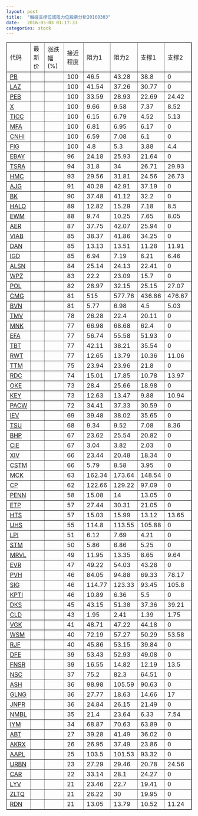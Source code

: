 ```yaml
---
layout: post
title:  "触碰支撑位或阻力位股票分析20160303"
date:   2016-03-03 01:17:33
categories: stock
---
```

<script type="text/javascript">
var stockList = []
stockList.push('gb_pb');
stockList.push('gb_laz');
stockList.push('gb_peb');
stockList.push('gb_x');
stockList.push('gb_ticc');
stockList.push('gb_mfa');
stockList.push('gb_cnhi');
stockList.push('gb_fig');
stockList.push('gb_ebay');
stockList.push('gb_tsra');
stockList.push('gb_hmc');
stockList.push('gb_ajg');
stockList.push('gb_bk');
stockList.push('gb_halo');
stockList.push('gb_ewm');
stockList.push('gb_aer');
stockList.push('gb_viab');
stockList.push('gb_dan');
stockList.push('gb_igd');
stockList.push('gb_alsn');
stockList.push('gb_wpz');
stockList.push('gb_pol');
stockList.push('gb_cmg');
stockList.push('gb_bvn');
stockList.push('gb_tmv');
stockList.push('gb_mnk');
stockList.push('gb_efa');
stockList.push('gb_tbt');
stockList.push('gb_rwt');
stockList.push('gb_ttm');
stockList.push('gb_rdc');
stockList.push('gb_oke');
stockList.push('gb_key');
stockList.push('gb_pacw');
stockList.push('gb_iev');
stockList.push('gb_tsu');
stockList.push('gb_bhp');
stockList.push('gb_cie');
stockList.push('gb_xiv');
stockList.push('gb_cstm');
stockList.push('gb_mck');
stockList.push('gb_cp');
stockList.push('gb_penn');
stockList.push('gb_etp');
stockList.push('gb_hts');
stockList.push('gb_uhs');
stockList.push('gb_lpi');
stockList.push('gb_stm');
stockList.push('gb_mrvl');
stockList.push('gb_evr');
stockList.push('gb_pvh');
stockList.push('gb_sig');
stockList.push('gb_kpti');
stockList.push('gb_dks');
stockList.push('gb_cld');
stockList.push('gb_vgk');
stockList.push('gb_wsm');
stockList.push('gb_rjf');
stockList.push('gb_dfe');
stockList.push('gb_fnsr');
stockList.push('gb_nsc');
stockList.push('gb_ash');
stockList.push('gb_glng');
stockList.push('gb_jnpr');
stockList.push('gb_nmbl');
stockList.push('gb_iym');
stockList.push('gb_abt');
stockList.push('gb_akrx');
stockList.push('gb_aapl');
stockList.push('gb_urbn');
stockList.push('gb_car');
stockList.push('gb_lyv');
stockList.push('gb_zltq');
stockList.push('gb_rdn');
</script>
<table border="1">
 <tr>
 <td>代码</td>
 <td>最新价</td>
 <td>涨跌幅(%)</td>
 <td>接近程度</td>
 <td>阻力1</td>
 <td>阻力2</td>
 <td>支撑1</td>
 <td>支撑2</td>
</tr>
  <tr id="pb" class="red">
  <td><a href="http://stock.finance.sina.com.cn/usstock/quotes/PB.html" target="_blank">PB</a></td><td></td><td></td><td>100</td><td>46.5</td><td>43.28</td><td>38.8</td><td>0</td></tr>
  <tr id="laz" class="red">
  <td><a href="http://stock.finance.sina.com.cn/usstock/quotes/LAZ.html" target="_blank">LAZ</a></td><td></td><td></td><td>100</td><td>41.54</td><td>37.26</td><td>30.77</td><td>0</td></tr>
  <tr id="peb" class="red">
  <td><a href="http://stock.finance.sina.com.cn/usstock/quotes/PEB.html" target="_blank">PEB</a></td><td></td><td></td><td>100</td><td>33.59</td><td>28.93</td><td>22.69</td><td>24.42</td></tr>
  <tr id="x" class="green">
  <td><a href="http://stock.finance.sina.com.cn/usstock/quotes/X.html" target="_blank">X</a></td><td></td><td></td><td>100</td><td>9.66</td><td>9.58</td><td>7.37</td><td>8.52</td></tr>
  <tr id="ticc" class="green">
  <td><a href="http://stock.finance.sina.com.cn/usstock/quotes/TICC.html" target="_blank">TICC</a></td><td></td><td></td><td>100</td><td>6.15</td><td>6.79</td><td>4.52</td><td>5.13</td></tr>
  <tr id="mfa" class="red">
  <td><a href="http://stock.finance.sina.com.cn/usstock/quotes/MFA.html" target="_blank">MFA</a></td><td></td><td></td><td>100</td><td>6.81</td><td>6.95</td><td>6.17</td><td>0</td></tr>
  <tr id="cnhi" class="red">
  <td><a href="http://stock.finance.sina.com.cn/usstock/quotes/CNHI.html" target="_blank">CNHI</a></td><td></td><td></td><td>100</td><td>6.59</td><td>7.08</td><td>6.1</td><td>0</td></tr>
  <tr id="fig" class="red">
  <td><a href="http://stock.finance.sina.com.cn/usstock/quotes/FIG.html" target="_blank">FIG</a></td><td></td><td></td><td>100</td><td>4.8</td><td>5.3</td><td>3.88</td><td>4.4</td></tr>
  <tr id="ebay" class="red">
  <td><a href="http://stock.finance.sina.com.cn/usstock/quotes/EBAY.html" target="_blank">EBAY</a></td><td></td><td></td><td>96</td><td>24.18</td><td>25.93</td><td>21.64</td><td>0</td></tr>
  <tr id="tsra" class="green">
  <td><a href="http://stock.finance.sina.com.cn/usstock/quotes/TSRA.html" target="_blank">TSRA</a></td><td></td><td></td><td>94</td><td>31.8</td><td>34</td><td>26.71</td><td>29.93</td></tr>
  <tr id="hmc" class="green">
  <td><a href="http://stock.finance.sina.com.cn/usstock/quotes/HMC.html" target="_blank">HMC</a></td><td></td><td></td><td>93</td><td>29.56</td><td>31.81</td><td>24.56</td><td>26.73</td></tr>
  <tr id="ajg" class="green">
  <td><a href="http://stock.finance.sina.com.cn/usstock/quotes/AJG.html" target="_blank">AJG</a></td><td></td><td></td><td>91</td><td>40.28</td><td>42.91</td><td>37.19</td><td>0</td></tr>
  <tr id="bk" class="red">
  <td><a href="http://stock.finance.sina.com.cn/usstock/quotes/BK.html" target="_blank">BK</a></td><td></td><td></td><td>90</td><td>37.48</td><td>41.12</td><td>32.2</td><td>0</td></tr>
  <tr id="halo" class="green">
  <td><a href="http://stock.finance.sina.com.cn/usstock/quotes/HALO.html" target="_blank">HALO</a></td><td></td><td></td><td>89</td><td>12.82</td><td>15.29</td><td>7.18</td><td>8.5</td></tr>
  <tr id="ewm" class="green">
  <td><a href="http://stock.finance.sina.com.cn/usstock/quotes/EWM.html" target="_blank">EWM</a></td><td></td><td></td><td>88</td><td>9.74</td><td>10.25</td><td>7.65</td><td>8.05</td></tr>
  <tr id="aer" class="red">
  <td><a href="http://stock.finance.sina.com.cn/usstock/quotes/AER.html" target="_blank">AER</a></td><td></td><td></td><td>87</td><td>37.75</td><td>42.07</td><td>25.94</td><td>0</td></tr>
  <tr id="viab" class="red">
  <td><a href="http://stock.finance.sina.com.cn/usstock/quotes/VIAB.html" target="_blank">VIAB</a></td><td></td><td></td><td>85</td><td>38.37</td><td>41.86</td><td>34.25</td><td>0</td></tr>
  <tr id="dan" class="red">
  <td><a href="http://stock.finance.sina.com.cn/usstock/quotes/DAN.html" target="_blank">DAN</a></td><td></td><td></td><td>85</td><td>13.13</td><td>13.51</td><td>11.28</td><td>11.91</td></tr>
  <tr id="igd" class="green">
  <td><a href="http://stock.finance.sina.com.cn/usstock/quotes/IGD.html" target="_blank">IGD</a></td><td></td><td></td><td>85</td><td>6.94</td><td>7.19</td><td>6.21</td><td>6.46</td></tr>
  <tr id="alsn" class="red">
  <td><a href="http://stock.finance.sina.com.cn/usstock/quotes/ALSN.html" target="_blank">ALSN</a></td><td></td><td></td><td>84</td><td>25.14</td><td>24.13</td><td>22.41</td><td>0</td></tr>
  <tr id="wpz" class="red">
  <td><a href="http://stock.finance.sina.com.cn/usstock/quotes/WPZ.html" target="_blank">WPZ</a></td><td></td><td></td><td>83</td><td>22.2</td><td>23.09</td><td>15.7</td><td>0</td></tr>
  <tr id="pol" class="green">
  <td><a href="http://stock.finance.sina.com.cn/usstock/quotes/POL.html" target="_blank">POL</a></td><td></td><td></td><td>82</td><td>28.97</td><td>32.15</td><td>25.15</td><td>27.07</td></tr>
  <tr id="cmg" class="red">
  <td><a href="http://stock.finance.sina.com.cn/usstock/quotes/CMG.html" target="_blank">CMG</a></td><td></td><td></td><td>81</td><td>515</td><td>577.76</td><td>436.86</td><td>476.67</td></tr>
  <tr id="bvn" class="green">
  <td><a href="http://stock.finance.sina.com.cn/usstock/quotes/BVN.html" target="_blank">BVN</a></td><td></td><td></td><td>81</td><td>5.77</td><td>6.98</td><td>4.5</td><td>5.03</td></tr>
  <tr id="tmv" class="red">
  <td><a href="http://stock.finance.sina.com.cn/usstock/quotes/TMV.html" target="_blank">TMV</a></td><td></td><td></td><td>78</td><td>26.28</td><td>22.4</td><td>20.11</td><td>0</td></tr>
  <tr id="mnk" class="red">
  <td><a href="http://stock.finance.sina.com.cn/usstock/quotes/MNK.html" target="_blank">MNK</a></td><td></td><td></td><td>77</td><td>66.98</td><td>68.68</td><td>62.4</td><td>0</td></tr>
  <tr id="efa" class="red">
  <td><a href="http://stock.finance.sina.com.cn/usstock/quotes/EFA.html" target="_blank">EFA</a></td><td></td><td></td><td>77</td><td>56.74</td><td>55.58</td><td>51.93</td><td>0</td></tr>
  <tr id="tbt" class="red">
  <td><a href="http://stock.finance.sina.com.cn/usstock/quotes/TBT.html" target="_blank">TBT</a></td><td></td><td></td><td>77</td><td>42.11</td><td>38.21</td><td>35.54</td><td>0</td></tr>
  <tr id="rwt" class="red">
  <td><a href="http://stock.finance.sina.com.cn/usstock/quotes/RWT.html" target="_blank">RWT</a></td><td></td><td></td><td>77</td><td>12.65</td><td>13.79</td><td>10.36</td><td>11.06</td></tr>
  <tr id="ttm" class="red">
  <td><a href="http://stock.finance.sina.com.cn/usstock/quotes/TTM.html" target="_blank">TTM</a></td><td></td><td></td><td>75</td><td>23.94</td><td>23.96</td><td>21.8</td><td>0</td></tr>
  <tr id="rdc" class="red">
  <td><a href="http://stock.finance.sina.com.cn/usstock/quotes/RDC.html" target="_blank">RDC</a></td><td></td><td></td><td>74</td><td>15.01</td><td>17.85</td><td>10.78</td><td>13.97</td></tr>
  <tr id="oke" class="red">
  <td><a href="http://stock.finance.sina.com.cn/usstock/quotes/OKE.html" target="_blank">OKE</a></td><td></td><td></td><td>73</td><td>28.4</td><td>25.66</td><td>18.98</td><td>0</td></tr>
  <tr id="key" class="green">
  <td><a href="http://stock.finance.sina.com.cn/usstock/quotes/KEY.html" target="_blank">KEY</a></td><td></td><td></td><td>73</td><td>12.63</td><td>13.47</td><td>9.88</td><td>10.94</td></tr>
  <tr id="pacw" class="green">
  <td><a href="http://stock.finance.sina.com.cn/usstock/quotes/PACW.html" target="_blank">PACW</a></td><td></td><td></td><td>72</td><td>34.41</td><td>37.33</td><td>30.59</td><td>0</td></tr>
  <tr id="iev" class="red">
  <td><a href="http://stock.finance.sina.com.cn/usstock/quotes/IEV.html" target="_blank">IEV</a></td><td></td><td></td><td>69</td><td>39.48</td><td>38.02</td><td>35.65</td><td>0</td></tr>
  <tr id="tsu" class="green">
  <td><a href="http://stock.finance.sina.com.cn/usstock/quotes/TSU.html" target="_blank">TSU</a></td><td></td><td></td><td>68</td><td>9.34</td><td>9.52</td><td>7.08</td><td>8.36</td></tr>
  <tr id="bhp" class="red">
  <td><a href="http://stock.finance.sina.com.cn/usstock/quotes/BHP.html" target="_blank">BHP</a></td><td></td><td></td><td>67</td><td>23.62</td><td>25.54</td><td>20.82</td><td>0</td></tr>
  <tr id="cie" class="red">
  <td><a href="http://stock.finance.sina.com.cn/usstock/quotes/CIE.html" target="_blank">CIE</a></td><td></td><td></td><td>67</td><td>3.04</td><td>3.82</td><td>2.03</td><td>0</td></tr>
  <tr id="xiv" class="green">
  <td><a href="http://stock.finance.sina.com.cn/usstock/quotes/XIV.html" target="_blank">XIV</a></td><td></td><td></td><td>66</td><td>23.44</td><td>20.48</td><td>18.34</td><td>0</td></tr>
  <tr id="cstm" class="green">
  <td><a href="http://stock.finance.sina.com.cn/usstock/quotes/CSTM.html" target="_blank">CSTM</a></td><td></td><td></td><td>66</td><td>5.79</td><td>8.58</td><td>3.95</td><td>0</td></tr>
  <tr id="mck" class="red">
  <td><a href="http://stock.finance.sina.com.cn/usstock/quotes/MCK.html" target="_blank">MCK</a></td><td></td><td></td><td>63</td><td>162.34</td><td>173.64</td><td>148.54</td><td>0</td></tr>
  <tr id="cp" class="red">
  <td><a href="http://stock.finance.sina.com.cn/usstock/quotes/CP.html" target="_blank">CP</a></td><td></td><td></td><td>62</td><td>122.66</td><td>129.22</td><td>97.09</td><td>0</td></tr>
  <tr id="penn" class="green">
  <td><a href="http://stock.finance.sina.com.cn/usstock/quotes/PENN.html" target="_blank">PENN</a></td><td></td><td></td><td>58</td><td>15.08</td><td>14</td><td>13.05</td><td>0</td></tr>
  <tr id="etp" class="red">
  <td><a href="http://stock.finance.sina.com.cn/usstock/quotes/ETP.html" target="_blank">ETP</a></td><td></td><td></td><td>57</td><td>27.44</td><td>30.31</td><td>21.05</td><td>0</td></tr>
  <tr id="hts" class="green">
  <td><a href="http://stock.finance.sina.com.cn/usstock/quotes/HTS.html" target="_blank">HTS</a></td><td></td><td></td><td>57</td><td>15.03</td><td>15.99</td><td>13.12</td><td>13.65</td></tr>
  <tr id="uhs" class="green">
  <td><a href="http://stock.finance.sina.com.cn/usstock/quotes/UHS.html" target="_blank">UHS</a></td><td></td><td></td><td>55</td><td>114.8</td><td>113.55</td><td>105.88</td><td>0</td></tr>
  <tr id="lpi" class="red">
  <td><a href="http://stock.finance.sina.com.cn/usstock/quotes/LPI.html" target="_blank">LPI</a></td><td></td><td></td><td>51</td><td>6.12</td><td>7.69</td><td>4.21</td><td>0</td></tr>
  <tr id="stm" class="green">
  <td><a href="http://stock.finance.sina.com.cn/usstock/quotes/STM.html" target="_blank">STM</a></td><td></td><td></td><td>50</td><td>5.86</td><td>6.86</td><td>5.25</td><td>0</td></tr>
  <tr id="mrvl" class="green">
  <td><a href="http://stock.finance.sina.com.cn/usstock/quotes/MRVL.html" target="_blank">MRVL</a></td><td></td><td></td><td>49</td><td>11.95</td><td>13.35</td><td>8.65</td><td>9.64</td></tr>
  <tr id="evr" class="red">
  <td><a href="http://stock.finance.sina.com.cn/usstock/quotes/EVR.html" target="_blank">EVR</a></td><td></td><td></td><td>47</td><td>49.22</td><td>54.03</td><td>43.28</td><td>0</td></tr>
  <tr id="pvh" class="green">
  <td><a href="http://stock.finance.sina.com.cn/usstock/quotes/PVH.html" target="_blank">PVH</a></td><td></td><td></td><td>46</td><td>84.05</td><td>94.88</td><td>69.33</td><td>78.17</td></tr>
  <tr id="sig" class="red">
  <td><a href="http://stock.finance.sina.com.cn/usstock/quotes/SIG.html" target="_blank">SIG</a></td><td></td><td></td><td>46</td><td>114.77</td><td>123.33</td><td>93.45</td><td>105.8</td></tr>
  <tr id="kpti" class="green">
  <td><a href="http://stock.finance.sina.com.cn/usstock/quotes/KPTI.html" target="_blank">KPTI</a></td><td></td><td></td><td>46</td><td>10.89</td><td>6.36</td><td>5.5</td><td>0</td></tr>
  <tr id="dks" class="green">
  <td><a href="http://stock.finance.sina.com.cn/usstock/quotes/DKS.html" target="_blank">DKS</a></td><td></td><td></td><td>45</td><td>43.15</td><td>51.38</td><td>37.36</td><td>39.21</td></tr>
  <tr id="cld" class="green">
  <td><a href="http://stock.finance.sina.com.cn/usstock/quotes/CLD.html" target="_blank">CLD</a></td><td></td><td></td><td>43</td><td>1.95</td><td>2.41</td><td>1.39</td><td>1.75</td></tr>
  <tr id="vgk" class="red">
  <td><a href="http://stock.finance.sina.com.cn/usstock/quotes/VGK.html" target="_blank">VGK</a></td><td></td><td></td><td>41</td><td>48.71</td><td>47.22</td><td>44.18</td><td>0</td></tr>
  <tr id="wsm" class="green">
  <td><a href="http://stock.finance.sina.com.cn/usstock/quotes/WSM.html" target="_blank">WSM</a></td><td></td><td></td><td>40</td><td>72.19</td><td>57.27</td><td>50.29</td><td>53.58</td></tr>
  <tr id="rjf" class="green">
  <td><a href="http://stock.finance.sina.com.cn/usstock/quotes/RJF.html" target="_blank">RJF</a></td><td></td><td></td><td>40</td><td>45.86</td><td>53.15</td><td>39.84</td><td>0</td></tr>
  <tr id="dfe" class="green">
  <td><a href="http://stock.finance.sina.com.cn/usstock/quotes/DFE.html" target="_blank">DFE</a></td><td></td><td></td><td>39</td><td>53.43</td><td>52.93</td><td>49.08</td><td>0</td></tr>
  <tr id="fnsr" class="red">
  <td><a href="http://stock.finance.sina.com.cn/usstock/quotes/FNSR.html" target="_blank">FNSR</a></td><td></td><td></td><td>39</td><td>16.55</td><td>14.82</td><td>12.19</td><td>13.5</td></tr>
  <tr id="nsc" class="green">
  <td><a href="http://stock.finance.sina.com.cn/usstock/quotes/NSC.html" target="_blank">NSC</a></td><td></td><td></td><td>37</td><td>75.2</td><td>82.3</td><td>64.51</td><td>0</td></tr>
  <tr id="ash" class="red">
  <td><a href="http://stock.finance.sina.com.cn/usstock/quotes/ASH.html" target="_blank">ASH</a></td><td></td><td></td><td>36</td><td>98.98</td><td>105.59</td><td>90.63</td><td>0</td></tr>
  <tr id="glng" class="red">
  <td><a href="http://stock.finance.sina.com.cn/usstock/quotes/GLNG.html" target="_blank">GLNG</a></td><td></td><td></td><td>36</td><td>27.77</td><td>18.63</td><td>14.66</td><td>17</td></tr>
  <tr id="jnpr" class="green">
  <td><a href="http://stock.finance.sina.com.cn/usstock/quotes/JNPR.html" target="_blank">JNPR</a></td><td></td><td></td><td>36</td><td>24.84</td><td>26.15</td><td>21.49</td><td>0</td></tr>
  <tr id="nmbl" class="green">
  <td><a href="http://stock.finance.sina.com.cn/usstock/quotes/NMBL.html" target="_blank">NMBL</a></td><td></td><td></td><td>35</td><td>21.4</td><td>23.64</td><td>6.33</td><td>7.54</td></tr>
  <tr id="iym" class="green">
  <td><a href="http://stock.finance.sina.com.cn/usstock/quotes/IYM.html" target="_blank">IYM</a></td><td></td><td></td><td>34</td><td>68.87</td><td>70.63</td><td>63.89</td><td>0</td></tr>
  <tr id="abt" class="green">
  <td><a href="http://stock.finance.sina.com.cn/usstock/quotes/ABT.html" target="_blank">ABT</a></td><td></td><td></td><td>27</td><td>39.28</td><td>41.49</td><td>36.02</td><td>0</td></tr>
  <tr id="akrx" class="red">
  <td><a href="http://stock.finance.sina.com.cn/usstock/quotes/AKRX.html" target="_blank">AKRX</a></td><td></td><td></td><td>26</td><td>26.95</td><td>37.49</td><td>23.86</td><td>0</td></tr>
  <tr id="aapl" class="red">
  <td><a href="http://stock.finance.sina.com.cn/usstock/quotes/AAPL.html" target="_blank">AAPL</a></td><td></td><td></td><td>25</td><td>103.5</td><td>101.53</td><td>93.32</td><td>0</td></tr>
  <tr id="urbn" class="red">
  <td><a href="http://stock.finance.sina.com.cn/usstock/quotes/URBN.html" target="_blank">URBN</a></td><td></td><td></td><td>23</td><td>27.29</td><td>29.46</td><td>20.78</td><td>24.56</td></tr>
  <tr id="car" class="red">
  <td><a href="http://stock.finance.sina.com.cn/usstock/quotes/CAR.html" target="_blank">CAR</a></td><td></td><td></td><td>22</td><td>33.14</td><td>28.1</td><td>24.27</td><td>0</td></tr>
  <tr id="lyv" class="red">
  <td><a href="http://stock.finance.sina.com.cn/usstock/quotes/LYV.html" target="_blank">LYV</a></td><td></td><td></td><td>21</td><td>23.46</td><td>22.7</td><td>19.41</td><td>0</td></tr>
  <tr id="zltq" class="green">
  <td><a href="http://stock.finance.sina.com.cn/usstock/quotes/ZLTQ.html" target="_blank">ZLTQ</a></td><td></td><td></td><td>21</td><td>26.22</td><td>30</td><td>19.95</td><td>0</td></tr>
  <tr id="rdn" class="green">
  <td><a href="http://stock.finance.sina.com.cn/usstock/quotes/RDN.html" target="_blank">RDN</a></td><td></td><td></td><td>21</td><td>13.05</td><td>13.79</td><td>10.52</td><td>11.24</td></tr>
</table>
